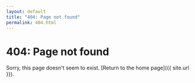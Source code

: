 ```yaml
---
layout: default
title: "404: Page not found"
permalink: 404.html
---
```


# 404: Page not found
Sorry, this page doesn't seem to exist. [Return to the home page]({{ site.url }}).
